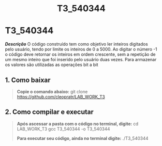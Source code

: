<h1 align="center"> T3_540344 </h1>

# T3_540344

***Descrição***
O código construído tem como objetivo ler inteiros digitados pelo usuário, tendo por limite os inteiros de 0 a 5000. Ao digitar o número -1 o código deve retornar os inteiros em ordem crescente, sem a repetição de um mesmo inteiro que foi inserido pelo usuário duas vezes. Para armazenar os valores são utilizadas as operações bit a bit

## 1. Como baixar 

> **Copie o comando abaixo:**
> git clone https://github.com/cleopratr/LAB_WORK_T3

## 2. Como compilar e executar

> **Após ascessar a pasta com o código no terminal, digite:**
> cd LAB_WORK_T3 
> gcc T3_540344 -o T3_540344
> 
> **Para executar seu código, ainda no terminal digite:**
> ./T3_540344
